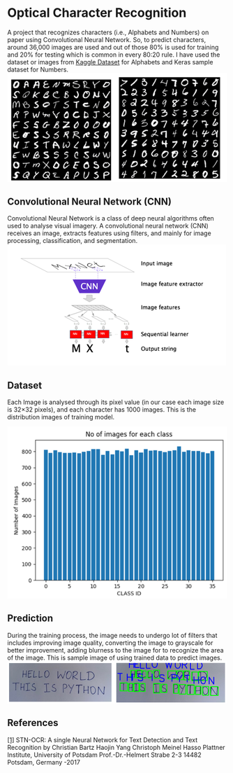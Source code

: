 # Optical Character Recognition
A project that recognizes characters (i.e., Alphabets and Numbers) on paper using Convolutional Neural Network. So, to predict characters, around 36,000 images are used and out of those 80% is used for training and 20% for testing which is common in every 80:20 rule. I have used the dataset or images from [Kaggle Dataset](https://www.kaggle.com/datasets/sachinpatel21/az-handwritten-alphabets-in-csv-format) for Alphabets and Keras sample dataset for Numbers.
![enter image description here](https://raw.githubusercontent.com/NyanCyanide/OCR-Detection/main/Assets/Image1.png?token=GHSAT0AAAAAABWM7O6EIBO7CTR5BEA7O26GYY564PA)
## Convolutional Neural Network (CNN)
Convolutional Neural Network is a class of deep neural algorithms often used to analyse visual imagery. A convolutional neural network (CNN) receives an image, extracts features using filters, and mainly for image processing, classification, and segmentation.
![enter image description here](https://raw.githubusercontent.com/NyanCyanide/OCR-Detection/main/Assets/Image6.png?token=GHSAT0AAAAAABWM7O6FYTBXTFHNAYZPFCBYYY57AFQ)
## Dataset
Each Image is analysed through its pixel value (in our case each image size is 32×32 pixels), and each character has 1000 images. This is the distribution images of training model.

![enter image description here](https://raw.githubusercontent.com/NyanCyanide/OCR-Detection/main/Assets/Image3.png?token=GHSAT0AAAAAABWM7O6FHNWHPRZBZ5DGR5O4YY57AXQ)
## Prediction
During the training process, the image needs to undergo lot of filters that includes improving image quality, converting the image to grayscale for better improvement, adding blurness to the image for to recognize the area of the image. This is sample image of using trained data to predict images.
![enter image description here](https://raw.githubusercontent.com/NyanCyanide/OCR-Detection/main/Assets/Screenshot%202022-09-11%20190958.png?token=GHSAT0AAAAAABWM7O6FGTE77IWKTLCIIX4OYY57BTQ)
## References
[\[1\]](https://arxiv.org/abs/1707.08831) STN-OCR: A single Neural Network for Text Detection and Text Recognition by Christian Bartz Haojin Yang Christoph Meinel Hasso Plattner Institute, University of Potsdam Prof.-Dr.-Helmert Strabe 2-3 14482 Potsdam, Germany -2017
